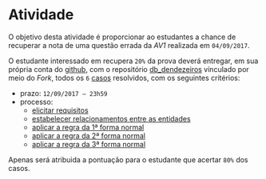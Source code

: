 # Atividade

O objetivo desta atividade é proporcionar ao estudantes a chance de recuperar a nota de uma questão errada da *AV1* realizada em `04/09/2017`.

O estudante interessado em recupera `20%` da prova deverá entregar, em sua própria conta do [github](http://github.com), com o repositório [db_dendezeiros](https://github.com/tmenegaz/db_dendezeiros) vínculado por meio do *Fork*, todos os `6` [casos](https://github.com/tmenegaz/db_dendezeiros/blob/master/assunto/casos.md#estudos-de-caso) resolvidos, com os seguintes critérios:

- prazo: `12/09/2017 – 23h59`
- processo:
    - [elicitar requisitos](https://github.com/tmenegaz/db_dendezeiros/blob/master/assunto/ansRequisitos.md#análise-de-requisitos)
    - [estabelecer relacionamentos entre as entidades](https://github.com/tmenegaz/db_dendezeiros/blob/master/assunto/casos.md#relacionamento)
    - [aplicar a regra da 1ª forma normal](https://github.com/tmenegaz/db_dendezeiros/blob/master/assunto/formas_normais.md#primeira-forma-normal)
    - [aplicar a regra da 2ª forma normal](https://github.com/tmenegaz/db_dendezeiros/blob/master/assunto/formas_normais.md#segunda-forma-normal)
    - [aplicar a regra da 3ª forma normal](https://github.com/tmenegaz/db_dendezeiros/blob/master/assunto/formas_normais.md#terceira-forma-normal)

Apenas será atribuida a pontuação para o estudante que acertar `80%` dos casos.
